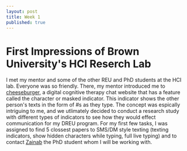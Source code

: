```yaml
---
layout: post
title: Week 1
published: true
---
```


# First Impressions of Brown University's HCI Reserch Lab

I met my mentor and some of the other REU and PhD students at the HCI lab. Everyone was so friendly. There, my mentor introduced me to [cheeseburger](https://cheeseburgertherapy.org/), a digital cognitive therapy chat website that has a feature called the character or masked indicator. This indicator shows the other person's texts in the form of #s as they type. The concept was espically intriguing to me, and we utlimately decided to conduct a research study with different types of indicators to see how they would effect communication for my DREU program. For my first few tasks, I was assigned to find 5 clossest papers to SMS/DM style texting (texting indicators, show hidden characters while typing, full live typing) and to contact [Zainab](https://zainabiftikhar.github.io/) the PhD student whom I will be working with. 


